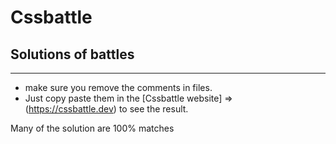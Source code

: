 # Cssbattle 

## Solutions of battles 

---

  - make sure you remove the comments in files.
  -  Just copy paste them in the [Cssbattle website] =>
  (https://cssbattle.dev) 
  to see the result.
  
  Many of the solution are 100% matches
